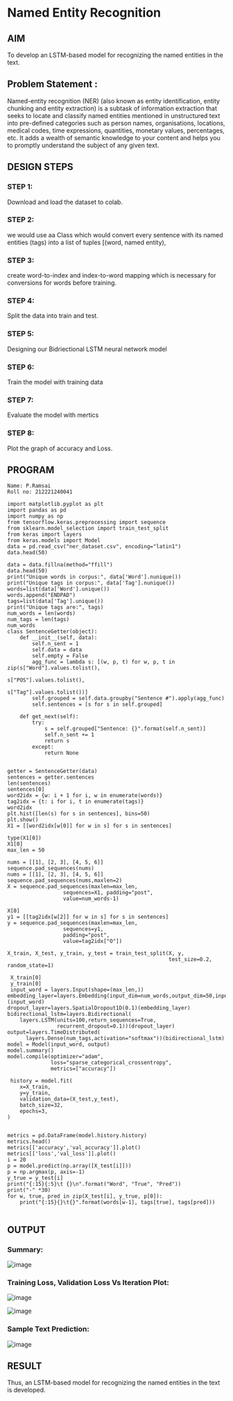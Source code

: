 # Named Entity Recognition

## AIM

To develop an LSTM-based model for recognizing the named entities in the text.

## Problem Statement :
Named-entity recognition (NER) (also known as entity identification, entity chunking and entity extraction) is a subtask of information extraction that seeks to locate and classify named entities mentioned in unstructured text into pre-defined categories such as person names, organisations, locations, medical codes, time expressions, quantities, monetary values, percentages, etc.  It adds a wealth of semantic knowledge to your content and helps you to promptly understand the subject of any given text.



## DESIGN STEPS
### STEP 1:
Download and load the dataset to colab.

### STEP 2:
 we would use aa Class which would convert every sentence with its named entities (tags) into a list of tuples [(word, named entity), 

### STEP 3:
 create word-to-index and index-to-word mapping which is necessary for conversions for words before training.

### STEP 4:
Split the data into train and test.

### STEP 5:
Designing our Bidriectional LSTM  neural network model

### STEP 6:
Train the model with training data

### STEP 7:
Evaluate the model with mertics

### STEP 8:
Plot the graph of accuracy and Loss.



## PROGRAM

```
Name: P.Ramsai
Roll no: 212221240041

import matplotlib.pyplot as plt
import pandas as pd
import numpy as np
from tensorflow.keras.preprocessing import sequence
from sklearn.model_selection import train_test_split
from keras import layers
from keras.models import Model
data = pd.read_csv("ner_dataset.csv", encoding="latin1")
data.head(50)

data = data.fillna(method="ffill")
data.head(50)
print("Unique words in corpus:", data['Word'].nunique())
print("Unique tags in corpus:", data['Tag'].nunique())
words=list(data['Word'].unique())
words.append("ENDPAD")
tags=list(data['Tag'].unique())
print("Unique tags are:", tags)
num_words = len(words)
num_tags = len(tags)
num_words
class SentenceGetter(object):
    def __init__(self, data):
        self.n_sent = 1
        self.data = data
        self.empty = False
        agg_func = lambda s: [(w, p, t) for w, p, t in zip(s["Word"].values.tolist(),
                                                           s["POS"].values.tolist(),
                                                           s["Tag"].values.tolist())]
        self.grouped = self.data.groupby("Sentence #").apply(agg_func)
        self.sentences = [s for s in self.grouped]
    
    def get_next(self):
        try:
            s = self.grouped["Sentence: {}".format(self.n_sent)]
            self.n_sent += 1
            return s
        except:
            return None
            
 
getter = SentenceGetter(data)
sentences = getter.sentences
len(sentences)
sentences[0]
word2idx = {w: i + 1 for i, w in enumerate(words)}
tag2idx = {t: i for i, t in enumerate(tags)}
word2idx
plt.hist([len(s) for s in sentences], bins=50)
plt.show()
X1 = [[word2idx[w[0]] for w in s] for s in sentences]

type(X1[0])
X1[0]
max_len = 50

nums = [[1], [2, 3], [4, 5, 6]]
sequence.pad_sequences(nums)
nums = [[1], [2, 3], [4, 5, 6]]
sequence.pad_sequences(nums,maxlen=2)
X = sequence.pad_sequences(maxlen=max_len,
                  sequences=X1, padding="post",
                  value=num_words-1)
                  
X[0]
y1 = [[tag2idx[w[2]] for w in s] for s in sentences]
y = sequence.pad_sequences(maxlen=max_len,
                  sequences=y1,
                  padding="post",
                  value=tag2idx["O"])
                  
X_train, X_test, y_train, y_test = train_test_split(X, y,
                                                    test_size=0.2, random_state=1)
                                                   
 X_train[0]
 y_train[0]
 input_word = layers.Input(shape=(max_len,))
embedding_layer=layers.Embedding(input_dim=num_words,output_dim=50,input_length=max_len)(input_word)
dropout_layer=layers.SpatialDropout1D(0.1)(embedding_layer)
bidirectional_lstm=layers.Bidirectional(
    layers.LSTM(units=100,return_sequences=True,
                recurrent_dropout=0.1))(dropout_layer)
output=layers.TimeDistributed(
      layers.Dense(num_tags,activation="softmax"))(bidirectional_lstm)
model = Model(input_word, output)
model.summary()
model.compile(optimizer="adam",
              loss="sparse_categorical_crossentropy",
              metrics=["accuracy"])
              
 history = model.fit(
    x=X_train,
    y=y_train,
    validation_data=(X_test,y_test),
    batch_size=32, 
    epochs=3,
)


metrics = pd.DataFrame(model.history.history)
metrics.head()
metrics[['accuracy','val_accuracy']].plot()
metrics[['loss','val_loss']].plot()
i = 20
p = model.predict(np.array([X_test[i]]))
p = np.argmax(p, axis=-1)
y_true = y_test[i]
print("{:15}{:5}\t {}\n".format("Word", "True", "Pred"))
print("-" *30)
for w, true, pred in zip(X_test[i], y_true, p[0]):
    print("{:15}{}\t{}".format(words[w-1], tags[true], tags[pred]))
    
```

## OUTPUT
### Summary:
![image](https://github.com/Ramsai1234/named-entity-recognition/assets/94269989/20bd8ff0-0fa4-4881-a100-a0208b0b9e5c)

### Training Loss, Validation Loss Vs Iteration Plot:

![image](https://github.com/Ramsai1234/named-entity-recognition/assets/94269989/fcc36c12-cb1c-4c5c-851c-488223e1acd1)

![image](https://github.com/Ramsai1234/named-entity-recognition/assets/94269989/6a5eeba1-0b67-4ab2-8fa2-582cf27477d6)

### Sample Text Prediction:
![image](https://github.com/Ramsai1234/named-entity-recognition/assets/94269989/08f3a1ba-4c2d-4f5c-94c7-0b8ace75d085)


## RESULT
Thus, an LSTM-based model for recognizing the named entities in the text is developed.
